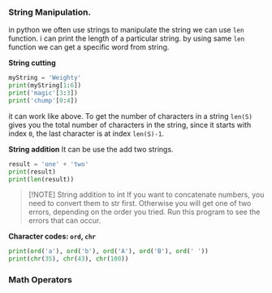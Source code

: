 
### String Manipulation.

in python we often use strings to manipulate the string we can use `len` function.
i can print the length of a particular string. by using same `len` function we can get a specific word from string.

**String cutting**
```python
myString = 'Weighty'
print(myString[1:6])
print('magic'[3:3])
print('chump'[0:4])
```
it can work like above. To get the number of characters in a string
`len(S)` gives you the total number of characters in the string, since it starts with index `0`, the last character is at index `len(S)-1`.

**String addition**
It can be use the add two strings.
```python
result = 'one' + 'two'
print(result)
print(len(result))
```


> [!NOTE] String addition to int
> If you want to concatenate numbers, you need to convert them to str first. Otherwise you will get one of two errors, depending on the order you tried. Run this program to see the errors that can occur.

**Character codes: `ord`, `chr`**

```python
print(ord('a'), ord('b'), ord('A'), ord('B'), ord(' '))
print(chr(35), chr(43), chr(100))
```

### Math Operators
